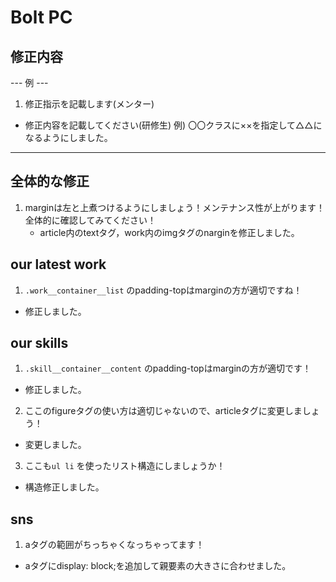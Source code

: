 # Bolt PC
## 修正内容
--- 例 ---
1. 修正指示を記載します(メンター)
  - 修正内容を記載してください(研修生)
    例) 〇〇クラスに××を指定して△△になるようにしました。
----------


## 全体的な修正
1. marginは左と上煮つけるようにしましょう！メンテナンス性が上がります！
   全体的に確認してみてください！
   - article内のtextタグ，work内のimgタグのnarginを修正しました。

## our latest work
1. `.work__container__list` のpadding-topはmarginの方が適切ですね！
  - 修正しました。


## our skills
1. `.skill__container__content` のpadding-topはmarginの方が適切です！
 - 修正しました。

2. ここのfigureタグの使い方は適切じゃないので、articleタグに変更しましょう！
 - 変更しました。

3. ここも`ul li` を使ったリスト構造にしましょうか！
 - 構造修正しました。

## sns
1. aタグの範囲がちっちゃくなっちゃってます！
 - aタグにdisplay: block;を追加して親要素の大きさに合わせました。